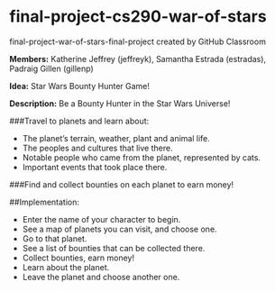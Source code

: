 # final-project-cs290-war-of-stars
final-project-war-of-stars-final-project created by GitHub Classroom

**Members:** Katherine Jeffrey (jeffreyk), Samantha Estrada (estradas), Padraig Gillen (gillenp)

**Idea:** Star Wars Bounty Hunter Game! 

**Description:** Be a Bounty Hunter in the Star Wars Universe!


###Travel to planets and learn about:
- The planet’s terrain, weather, plant and animal life. 
- The peoples and cultures that live there. 
- Notable people who came from the planet, represented by cats. 
- Important events that took place there.                     

###Find and collect bounties on each planet to earn money!


##Implementation:
- Enter the name of your character to begin. 
- See a map of planets you can visit, and choose one. 
- Go to that planet.
- See a list of bounties that can be collected there. 
- Collect bounties, earn money! 
- Learn about the planet.
- Leave the planet and choose another one.
